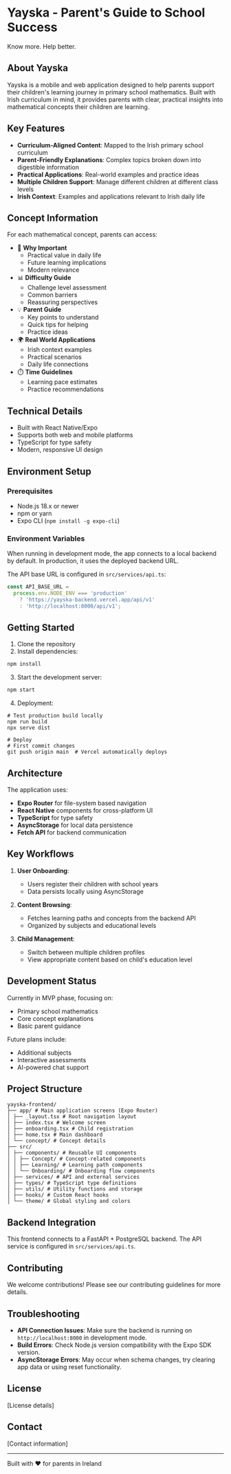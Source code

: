 # Yayska - Parent's Guide to School Success

Know more. Help better.

## About Yayska

Yayska is a mobile and web application designed to help parents support their children's learning journey in primary school mathematics. Built with Irish curriculum in mind, it provides parents with clear, practical insights into mathematical concepts their children are learning.

## Key Features

- **Curriculum-Aligned Content**: Mapped to the Irish primary school curriculum
- **Parent-Friendly Explanations**: Complex topics broken down into digestible information
- **Practical Applications**: Real-world examples and practice ideas
- **Multiple Children Support**: Manage different children at different class levels
- **Irish Context**: Examples and applications relevant to Irish daily life

## Concept Information

For each mathematical concept, parents can access:

- 🎯 **Why Important**
  - Practical value in daily life
  - Future learning implications
  - Modern relevance
- 📊 **Difficulty Guide**
  - Challenge level assessment
  - Common barriers
  - Reassuring perspectives
- 💡 **Parent Guide**
  - Key points to understand
  - Quick tips for helping
  - Practice ideas
- 🌍 **Real World Applications**
  - Irish context examples
  - Practical scenarios
  - Daily life connections
- ⏱️ **Time Guidelines**
  - Learning pace estimates
  - Practice recommendations

## Technical Details

- Built with React Native/Expo
- Supports both web and mobile platforms
- TypeScript for type safety
- Modern, responsive UI design

## Environment Setup

### Prerequisites

- Node.js 18.x or newer
- npm or yarn
- Expo CLI (`npm install -g expo-cli`)

### Environment Variables

When running in development mode, the app connects to a local backend by default. In production, it uses the deployed backend URL.

The API base URL is configured in `src/services/api.ts`:

```js
const API_BASE_URL =
  process.env.NODE_ENV === 'production'
    ? 'https://yayska-backend.vercel.app/api/v1'
    : 'http://localhost:8000/api/v1';
```

## Getting Started

1. Clone the repository
2. Install dependencies:

```bash
npm install
```

3. Start the development server:

```bash
npm start
```

4. Deployment:

```
# Test production build locally
npm run build
npx serve dist

# Deploy
# First commit changes
git push origin main  # Vercel automatically deploys
```

## Architecture

The application uses:

- **Expo Router** for file-system based navigation
- **React Native** components for cross-platform UI
- **TypeScript** for type safety
- **AsyncStorage** for local data persistence
- **Fetch API** for backend communication

## Key Workflows

1. **User Onboarding**:

   - Users register their children with school years
   - Data persists locally using AsyncStorage

2. **Content Browsing**:

   - Fetches learning paths and concepts from the backend API
   - Organized by subjects and educational levels

3. **Child Management**:
   - Switch between multiple children profiles
   - View appropriate content based on child's education level

## Development Status

Currently in MVP phase, focusing on:

- Primary school mathematics
- Core concept explanations
- Basic parent guidance

Future plans include:

- Additional subjects
- Interactive assessments
- AI-powered chat support

## Project Structure

```
yayska-frontend/
├── app/ # Main application screens (Expo Router)
│ ├── _layout.tsx # Root navigation layout
│ ├── index.tsx # Welcome screen
│ ├── onboarding.tsx # Child registration
│ ├── home.tsx # Main dashboard
│ └── concept/ # Concept details
├── src/
│ ├── components/ # Reusable UI components
│ │ ├── Concept/ # Concept-related components
│ │ ├── Learning/ # Learning path components
│ │ └── Onboarding/ # Onboarding flow components
│ ├── services/ # API and external services
│ ├── types/ # TypeScript type definitions
│ ├── utils/ # Utility functions and storage
│ ├── hooks/ # Custom React hooks
│ └── theme/ # Global styling and colors
```

## Backend Integration

This frontend connects to a FastAPI + PostgreSQL backend. The API service is configured in `src/services/api.ts`.

## Contributing

We welcome contributions! Please see our contributing guidelines for more details.

## Troubleshooting

- **API Connection Issues**: Make sure the backend is running on `http://localhost:8000` in development mode.
- **Build Errors**: Check Node.js version compatibility with the Expo SDK version.
- **AsyncStorage Errors**: May occur when schema changes, try clearing app data or using reset functionality.

## License

[License details]

## Contact

[Contact information]

---

Built with ❤️ for parents in Ireland
